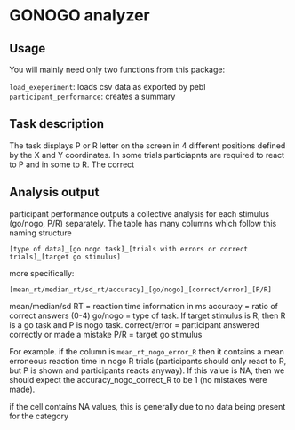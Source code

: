 # GONOGO analyzer

## Usage
You will mainly need only two functions from this package:

`load_exeperiment`: loads csv data as exported by pebl
`participant_performance`: creates a summary

## Task description

The task displays P or R letter on the screen in 4 different positions defined by the X and Y coordinates. In some trials particiapnts are required to react to P and in some to R. The correct 

## Analysis output

participant performance outputs a collective analysis for each stimulus (go/nogo, P/R) separately. The table has many columns which follow this naming structure

`[type of data]_[go nogo task]_[trials with errors or correct trials]_[target go stimulus]`

more specifically:

`[mean_rt/median_rt/sd_rt/accuracy]_[go/nogo]_[correct/error]_[P/R]`


mean/median/sd RT = reaction time information in ms
accuracy = ratio of correct answers (0-4)
go/nogo = type of task. If target stimulus is R, then R is a go task and P is nogo task.
correct/error = participant answered correctly or made a mistake
P/R = target go stimulus

For example. if the column is `mean_rt_nogo_error_R` then it contains a mean erroneous reaction time in nogo R trials (participants should only react to R, but P is shown and participants reacts anyway). If this value is NA, then we should expect the accuracy_nogo_correct_R to be 1 (no mistakes were made).


if the cell contains NA values, this is generally due to no data being present for the category
